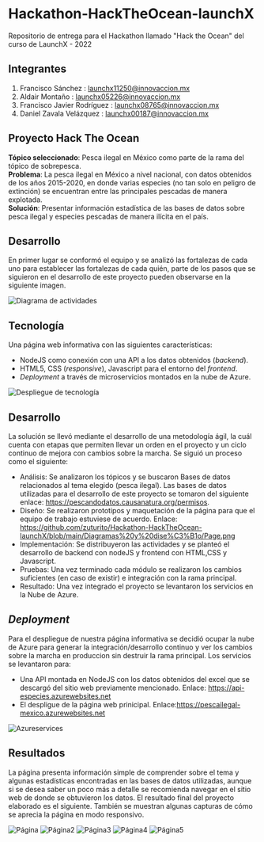 # Hackathon-HackTheOcean-launchX
Repositorio de entrega para el Hackathon llamado "Hack the Ocean" del curso de LaunchX - 2022

## Integrantes
1. Francisco Sánchez : launchx11250@innovaccion.mx
2. Aldair Montaño : launchx05226@innovaccion.mx
3. Francisco Javier Rodríguez : launchx08765@innovaccion.mx
4. Daniel Zavala Velázquez : launchx00187@innovaccion.mx

## Proyecto Hack The Ocean

**Tópico seleccionado**: Pesca ilegal en México como parte de la rama del tópico de sobrepesca. <br>
**Problema**: La pesca ilegal en México a nivel nacional, con datos obtenidos de los años 2015-2020, en donde varias especies (no tan solo en peligro de extinción) se encuentran entre las principales pescadas de manera explotada. <br>
**Solución**: Presentar información estadística de las bases de datos sobre pesca ilegal y especies pescadas de manera ilícita en el país. <br>

## Desarrollo

En primer lugar se conformó el equipo y se analizó las fortalezas de cada uno para establecer las fortalezas de cada quién, parte de los pasos que se siguieron en el desarrollo de este proyecto pueden observarse en la siguiente imagen.

![Diagrama de actividades](https://github.com/zuturito/Hackathon-HackTheOcean-launchX/blob/main/Diagramas%20y%20dise%C3%B1o/diagrama%20de%20soluci%C3%B3n.png)

## Tecnología

Una página web informativa con las siguientes características:
- NodeJS como conexión con una API a los datos obtenidos (_backend_).
- HTML5, CSS (_responsive_), Javascript para el entorno del _frontend_.
- _Deployment_ a través de microservicios montados en la nube de Azure.

![Despliegue de tecnología](https://github.com/zuturito/Hackathon-HackTheOcean-launchX/blob/main/Diagramas%20y%20dise%C3%B1o/despliegue%20de%20soluci%C3%B3n.png)

## Desarrollo

La solución se llevó mediante el desarrollo de una metodología ágil, la cuál cuenta con etapas que permiten llevar un orden en el proyecto y un ciclo continuo de mejora con cambios sobre la marcha.
Se siguió un proceso como el siguiente:
- Análisis: Se analizaron los tópicos y se buscaron Bases de datos relacionados al tema elegido (pesca ilegal). Las bases de datos utilizadas para el desarrollo de este proyecto se tomaron del siguiente enlace: https://pescandodatos.causanatura.org/permisos.
- Diseño: Se realizaron prototipos y maquetación de la página para que el equipo de trabajo estuviese de acuerdo. Enlace: https://github.com/zuturito/Hackathon-HackTheOcean-launchX/blob/main/Diagramas%20y%20dise%C3%B1o/Page.png 
- Implementación: Se distribuyeron las actividades y se planteó el desarrollo de backend con nodeJS y frontend con HTML,CSS y Javascript.
- Pruebas: Una vez terminado cada módulo se realizaron los cambios suficientes (en caso de existir) e integración con la rama principal.
- Resultado: Una vez integrado el proyecto se levantaron los servicios en la Nube de Azure.

## _Deployment_

Para el despliegue de nuestra página informativa se decidió ocupar la nube de Azure para generar la integración/desarrollo continuo y ver los cambios sobre la marcha en produccion sin destruir la rama principal.
Los servicios se levantaron para: 
- Una API montada en NodeJS con los datos obtenidos del excel que se descargó del sitio web previamente mencionado. Enlace: https://api-especies.azurewebsites.net
- El despligue de la página web prinicipal. Enlace:https://pescailegal-mexico.azurewebsites.net 

![Azureservices](https://github.com/zuturito/Hackathon-HackTheOcean-launchX/blob/main/Screenshots/Azure.jpg)

## Resultados

La página presenta información simple de comprender sobre el tema y algunas estadísticas encontradas en las bases de datos utilizadas, aunque si se desea saber un poco más a detalle se recomienda navegar en el sitio web de donde se obtuvieron los datos.
El resultado final del proyecto elaborado es el siguiente. También se muestran algunas capturas de cómo se aprecia la página en modo responsivo.

![Página](https://github.com/zuturito/Hackathon-HackTheOcean-launchX/blob/main/Screenshots/1.jpg)
![Página2](https://github.com/zuturito/Hackathon-HackTheOcean-launchX/blob/main/Screenshots/2.jpg)
![Página3](https://github.com/zuturito/Hackathon-HackTheOcean-launchX/blob/main/Screenshots/3.jpg)
![Página4](https://github.com/zuturito/Hackathon-HackTheOcean-launchX/blob/main/Screenshots/4.jpg)
![Página5](https://github.com/zuturito/Hackathon-HackTheOcean-launchX/blob/main/Screenshots/5.jpg)
